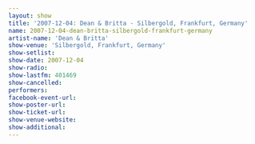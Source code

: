```yaml
---
layout: show
title: '2007-12-04: Dean & Britta - Silbergold, Frankfurt, Germany'
name: 2007-12-04-dean-britta-silbergold-frankfurt-germany
artist-name: 'Dean & Britta'
show-venue: 'Silbergold, Frankfurt, Germany'
show-setlist: 
show-date: 2007-12-04
show-radio: 
show-lastfm: 401469
show-cancelled: 
performers: 
facebook-event-url: 
show-poster-url: 
show-ticket-url: 
show-venue-website: 
show-additional: 
---
```


